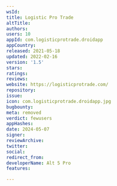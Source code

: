 ```yaml
---
wsId: 
title: Logistic Pro Trade
altTitle: 
authors: 
users: 10
appId: com.logisticprotrade.droidapp
appCountry: 
released: 2021-05-18
updated: 2022-02-16
version: '1.5'
stars: 
ratings: 
reviews: 
website: https://logisticprotrade.com/
repository: 
issue: 
icon: com.logisticprotrade.droidapp.jpg
bugbounty: 
meta: removed
verdict: fewusers
appHashes: 
date: 2024-05-07
signer: 
reviewArchive: 
twitter: 
social: 
redirect_from: 
developerName: Alt 5 Pro
features: 

---
```


